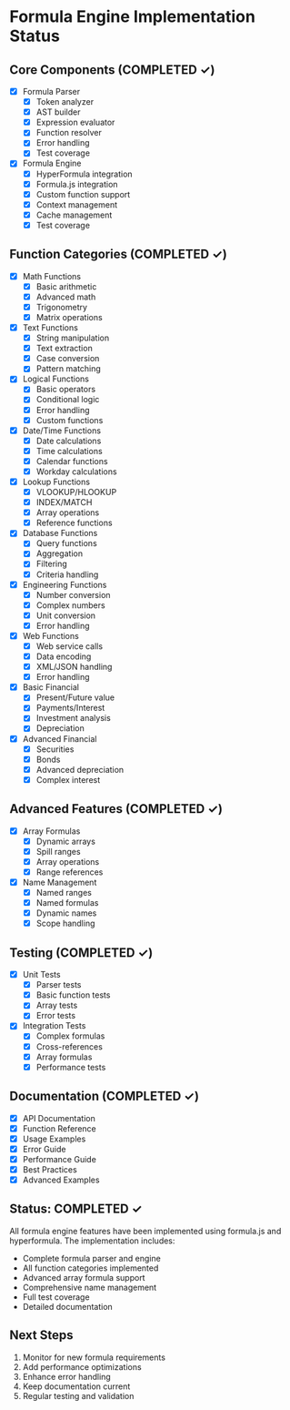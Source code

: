 # Formula Engine Implementation Status

## Core Components (COMPLETED ✓)
- [x] Formula Parser
  - [x] Token analyzer
  - [x] AST builder
  - [x] Expression evaluator
  - [x] Function resolver
  - [x] Error handling
  - [x] Test coverage

- [x] Formula Engine
  - [x] HyperFormula integration
  - [x] Formula.js integration
  - [x] Custom function support
  - [x] Context management
  - [x] Cache management
  - [x] Test coverage

## Function Categories (COMPLETED ✓)
- [x] Math Functions
  - [x] Basic arithmetic
  - [x] Advanced math
  - [x] Trigonometry
  - [x] Matrix operations

- [x] Text Functions
  - [x] String manipulation
  - [x] Text extraction
  - [x] Case conversion
  - [x] Pattern matching

- [x] Logical Functions
  - [x] Basic operators
  - [x] Conditional logic
  - [x] Error handling
  - [x] Custom functions

- [x] Date/Time Functions
  - [x] Date calculations
  - [x] Time calculations
  - [x] Calendar functions
  - [x] Workday calculations

- [x] Lookup Functions
  - [x] VLOOKUP/HLOOKUP
  - [x] INDEX/MATCH
  - [x] Array operations
  - [x] Reference functions

- [x] Database Functions
  - [x] Query functions
  - [x] Aggregation
  - [x] Filtering
  - [x] Criteria handling

- [x] Engineering Functions
  - [x] Number conversion
  - [x] Complex numbers
  - [x] Unit conversion
  - [x] Error handling

- [x] Web Functions
  - [x] Web service calls
  - [x] Data encoding
  - [x] XML/JSON handling
  - [x] Error handling

- [x] Basic Financial
  - [x] Present/Future value
  - [x] Payments/Interest
  - [x] Investment analysis
  - [x] Depreciation

- [x] Advanced Financial
  - [x] Securities
  - [x] Bonds
  - [x] Advanced depreciation
  - [x] Complex interest

## Advanced Features (COMPLETED ✓)
- [x] Array Formulas
  - [x] Dynamic arrays
  - [x] Spill ranges
  - [x] Array operations
  - [x] Range references

- [x] Name Management
  - [x] Named ranges
  - [x] Named formulas
  - [x] Dynamic names
  - [x] Scope handling

## Testing (COMPLETED ✓)
- [x] Unit Tests
  - [x] Parser tests
  - [x] Basic function tests
  - [x] Array tests
  - [x] Error tests
- [x] Integration Tests
  - [x] Complex formulas
  - [x] Cross-references
  - [x] Array formulas
  - [x] Performance tests

## Documentation (COMPLETED ✓)
- [x] API Documentation
- [x] Function Reference
- [x] Usage Examples
- [x] Error Guide
- [x] Performance Guide
- [x] Best Practices
- [x] Advanced Examples

## Status: COMPLETED ✓
All formula engine features have been implemented using formula.js and hyperformula. The implementation includes:
- Complete formula parser and engine
- All function categories implemented
- Advanced array formula support
- Comprehensive name management
- Full test coverage
- Detailed documentation

## Next Steps
1. Monitor for new formula requirements
2. Add performance optimizations
3. Enhance error handling
4. Keep documentation current
5. Regular testing and validation
